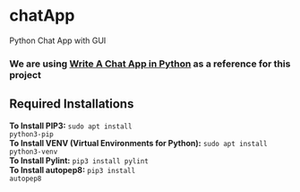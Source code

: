 # chatApp
Python Chat App with GUI

### We are using  [Write A Chat App in Python](https://medium.com/swlh/lets-write-a-chat-app-in-python-f6783a9ac170) as a reference for this project

## Required Installations

**To Install PIP3:** <code>sudo apt install python3-pip</code></br>
**To Install VENV (Virtual Environments for Python):** <code>sudo apt install python3-venv</code><br>
**To Install Pylint:** <code>pip3 install pylint</code><br>
**To Install autopep8:** <code>pip3 install autopep8</code><br>

